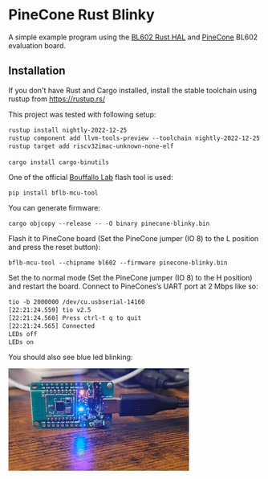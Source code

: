 # PineCone Rust Blinky
A simple example program using the [BL602 Rust HAL](https://github.com/sipeed/bl602-hal) and [PineCone](https://wiki.pine64.org/wiki/PineCone) BL602 evaluation board.

## Installation
If you don't have Rust and Cargo installed, install the stable toolchain using rustup from https://rustup.rs/ 

This project was tested with following setup:
```
rustup install nightly-2022-12-25
rustup component add llvm-tools-preview --toolchain nightly-2022-12-25
rustup target add riscv32imac-unknown-none-elf

cargo install cargo-binutils
```
One of the official [Bouffallo Lab](https://en.bouffalolab.com/) flash tool is used:

```
pip install bflb-mcu-tool
```

You can generate firmware:

```
cargo objcopy --release -- -O binary pinecone-blinky.bin
```

Flash it to PineCone board (Set the PineCone jumper (IO 8) to the L position and press the reset button):

```
bflb-mcu-tool --chipname bl602 --firmware pinecone-blinky.bin
```

Set the  to normal mode (Set the PineCone jumper (IO 8) to the H position) and restart the board. Connect to PineCones’s UART port at 2 Mbps like so:

```
tio -b 2000000 /dev/cu.usbserial-14160 
[22:21:24.559] tio v2.5
[22:21:24.560] Press ctrl-t q to quit
[22:21:24.565] Connected
LEDs off
LEDs on
```

You should also see blue led blinking:

![blinky](blinky.gif)